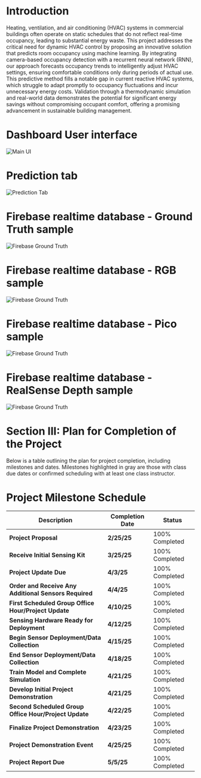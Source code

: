 # Introduction
Heating, ventilation, and air conditioning (HVAC) systems in commercial buildings often operate on static schedules that do not reflect real-time occupancy, leading to substantial energy waste. This project addresses the critical need for dynamic HVAC control by proposing an innovative solution that predicts room occupancy using machine learning. By integrating camera-based occupancy detection with a recurrent neural network (RNN), our approach forecasts occupancy trends to intelligently adjust HVAC settings, ensuring comfortable conditions only during periods of actual use. This predictive method fills a notable gap in current reactive HVAC systems, which struggle to adapt promptly to occupancy fluctuations and incur unnecessary energy costs. Validation through a thermodynamic simulation and real-world data demonstrates the potential for significant energy savings without compromising occupant comfort, offering a promising advancement in sustainable building management.

# Dashboard User interface 
![Main UI](screenshots/main.png)
# Prediction tab
![Prediction Tab](screenshots/prediction.png)
# Firebase realtime database - Ground Truth sample
![Firebase Ground Truth](screenshots/firebase1.png)

# Firebase realtime database - RGB sample
![Firebase Ground Truth](screenshots/firebase2.png)

# Firebase realtime database - Pico sample
![Firebase Ground Truth](screenshots/firebase3.png)

# Firebase realtime database - RealSense Depth sample
![Firebase Ground Truth](screenshots/firebase4.png)

# Section III: Plan for Completion of the Project  

Below is a table outlining the plan for project completion, including milestones and dates. Milestones highlighted in gray are those with class due dates or confirmed scheduling with at least one class instructor.  

# **Project Milestone Schedule**  

| Description | Completion Date | Status |
|------------|----------------|--------|
| **Project Proposal** | **2/25/25** | 100% Completed |
| **Receive Initial Sensing Kit** | **3/25/25** | 100% Completed |
| **Project Update Due** | **4/3/25** | 100% Completed |
| **Order and Receive Any Additional Sensors Required** | **4/4/25** | 100% Completed |
| **First Scheduled Group Office Hour/Project Update** | **4/10/25** | 100% Completed |
| **Sensing Hardware Ready for Deployment** | **4/12/25** | 100% Completed |
| **Begin Sensor Deployment/Data Collection** | **4/15/25** | 100% Completed |
| **End Sensor Deployment/Data Collection** | **4/18/25** | 100% Completed |
| **Train Model and Complete Simulation** | **4/21/25** | 100% Completed |
| **Develop Initial Project Demonstration** | **4/21/25** | 100% Completed |
| **Second Scheduled Group Office Hour/Project Update** | **4/22/25** | 100% Completed |
| **Finalize Project Demonstration** | **4/23/25** | 100% Completed |
| **Project Demonstration Event** | **4/25/25** | 100% Completed |
| **Project Report Due** | **5/5/25** | 100% Completed |

